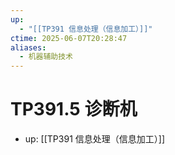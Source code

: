 ```yaml
---
up:
  - "[[TP391 信息处理（信息加工）]]"
ctime: 2025-06-07T20:28:47
aliases:
  - 机器辅助技术
---
```


# TP391.5 诊断机

- up: [[TP391 信息处理（信息加工）]]
